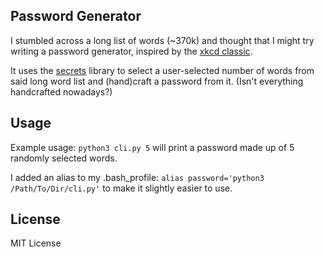 ## Password Generator

I stumbled across a long list of words (~370k) and thought that I might try writing a password generator, inspired by 
the [xkcd classic](https://xkcd.com/936/).

It uses the [secrets](https://docs.python.org/3/library/secrets.html) library to select a user-selected number of words
from said long word list and (hand)craft a password from it.  (Isn't everything handcrafted nowadays?)

## Usage

Example usage: `python3 cli.py 5` will print a password made up of 5 randomly selected words.


I added an alias to my .bash_profile: `alias password='python3 /Path/To/Dir/cli.py'` to make it slightly easier to use.

## License
MIT License
